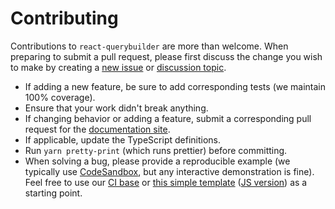 # Contributing

Contributions to `react-querybuilder` are more than welcome. When preparing to submit a pull request, please first discuss the change you wish to make by creating a [new issue](/react-querybuilder/react-querybuilder/issues/new) or [discussion topic](/react-querybuilder/react-querybuilder/discussions/new).

- If adding a new feature, be sure to add corresponding tests (we maintain 100% coverage).
- Ensure that your work didn't break anything.
- If changing behavior or adding a feature, submit a corresponding pull request for the [documentation site](/react-querybuilder/react-querybuilder.github.io/).
- If applicable, update the TypeScript definitions.
- Run `yarn pretty-print` (which runs prettier) before committing.
- When solving a bug, please provide a reproducible example (we typically use [CodeSandbox](https://codesandbox.io), but any interactive demonstration is fine). Feel free to use our [CI base](https://codesandbox.io/s/github/react-querybuilder/react-querybuilder/tree/HEAD/examples/ci) or [this simple template](https://codesandbox.io/s/github/react-querybuilder/react-querybuilder/tree/HEAD/examples/basic) ([JS version](https://codesandbox.io/s/github/react-querybuilder/react-querybuilder/tree/HEAD/examples/basic)) as a starting point.

